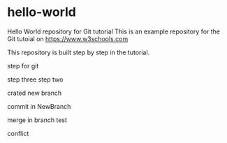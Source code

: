 # hello-world
Hello World repository for Git tutorial
This is an example repository for the Git tutoial on https://www.w3schools.com

This repository is built step by step in the tutorial.

step for git

step three
step two

crated new branch

commit in NewBranch

merge in branch test

conflict
